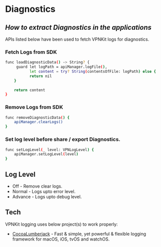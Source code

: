 # Diagnostics
## _How to extract Diagnostics in the applications_

APIs listed below have been used to fetch VPNKit logs for diagnostics.

### Fetch Logs from SDK
```sh
func loadDiagnosticData() -> String? {
     guard let logPath = apiManager.logFile(),
           let content = try? String(contentsOfFile: logPath) else {
           return nil
    }
    
    return content
}
```

### Remove Logs from SDK
```sh
func removeDiagnosticData() {
    apiManager.clearLogs()
}
```

### Set log level before share / export Diagnostics.
```sh
func setLogLevel(_ level: VPNLogLevel) {
    apiManager.setLogLevel(level)
}
```

## Log Level

- Off - Remove clear logs.
- Normal - Logs upto error level.
- Advance - Logs upto debug level.

## Tech

VPNKit logging uses below project(s) to work properly:

- [CocoaLumberjack] - Fast & simple, yet powerful & flexible logging framework for macOS, iOS, tvOS and watchOS.

[//]: # (These are reference links used in the body of this note and get stripped out when the markdown processor does its job. There is no need to format nicely because it shouldn't be seen. Thanks SO - http://stackoverflow.com/questions/4823468/store-comments-in-markdown-syntax)

   [CocoaLumberjack]: <https://github.com/CocoaLumberjack/CocoaLumberjack>
